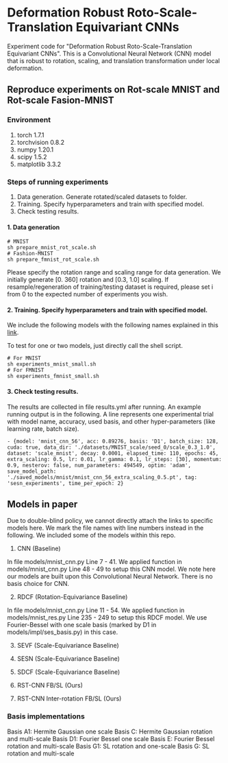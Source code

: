 # Deformation Robust Roto-Scale-Translation Equivariant CNNs

Experiment code for "Deformation Robust Roto-Scale-Translation Equivariant CNNs". This is a Convolutional Neural Network (CNN) model that is robust to rotation, scaling, and translation transformation under local deformation. 

## Reproduce experiments on Rot-scale MNIST and Rot-scale Fasion-MNIST
### Environment
1. torch 1.7.1
2. torchvision 0.8.2
3. numpy 1.20.1
4. scipy 1.5.2
5. matplotlib 3.3.2

### Steps of running experiments
1. Data generation. Generate rotated/scaled datasets to folder. 
2. Training. Specify hyperparameters and train with specified model. 
3. Check testing results. 

#### 1. Data generation
```
# MNIST
sh prepare_mnist_rot_scale.sh
# Fashion-MNIST
sh prepare_fmnist_rot_scale.sh
```
Please specify the rotation range and scaling range for data generation. We initially generate [0. 360] rotation and [0.3, 1.0] scaling. If resample/regeneration of training/testing dataset is required, please set i from 0 to the expected number of experiments you wish. 

#### 2. Training. Specify hyperparameters and train with specified model. 
We include the following models with the following names explained in this [link](https://github.com/gaoliyao/sesn/wiki/Model-and-their-names). 

To test for one or two models, just directly call the shell script. 
```
# For MNIST
sh experiments_mnist_small.sh
# For FMNIST
sh experiments_fmnist_small.sh
```

#### 3. Check testing results. 
The results are collected in file results.yml after running. An example running output is in the following. A line represents one experimental trial with model name, accuracy, used basis, and other hyper-parameters (like learning rate, batch size). 

```
- {model: 'mnist_cnn_56', acc: 0.89276, basis: 'D1', batch_size: 128, cuda: true, data_dir: './datasets/MNIST_scale/seed_0/scale_0.3_1.0', dataset: 'scale_mnist', decay: 0.0001, elapsed_time: 110, epochs: 45, extra_scaling: 0.5, lr: 0.01, lr_gamma: 0.1, lr_steps: [30], momentum: 0.9, nesterov: false, num_parameters: 494549, optim: 'adam', save_model_path: './saved_models/mnist/mnist_cnn_56_extra_scaling_0.5.pt', tag: 'sesn_experiments', time_per_epoch: 2}
```

## Models in paper
Due to double-blind policy, we cannot directly attach the links to specific models here. We mark the file names with line numbers instead in the following. We included some of the models within this repo. 

1. CNN (Baseline)

In file models/mnist_cnn.py Line 7 - 41. We applied function in models/mnist_cnn.py Line 48 - 49 to setup this CNN model. We note here our models are built upon this Convolutional Neural Network. There is no basis choice for CNN. 

2. RDCF (Rotation-Equivariance Baseline)

In file models/mnist_cnn.py Line 11 - 54. We applied function in models/mnist_res.py Line 235 - 249 to setup this RDCF model. We use Fourier-Bessel with one scale basis (marked by D1 in models/impl/ses_basis.py) in this case. 

3. SEVF (Scale-Equivariance Baseline)

4. SESN (Scale-Equivariance Baseline)

5. SDCF (Scale-Equivariance Baseline)

6. RST-CNN FB/SL (Ours)

7. RST-CNN Inter-rotation FB/SL (Ours)

### Basis implementations
Basis A1: Hermite Gaussian one scale
Basis C: Hermite Gaussian rotation and multi-scale
Basis D1: Fourier Bessel one scale
Basis E: Fourier Bessel rotation and multi-scale
Basis G1: SL rotation and one-scale
Basis G: SL rotation and multi-scale
